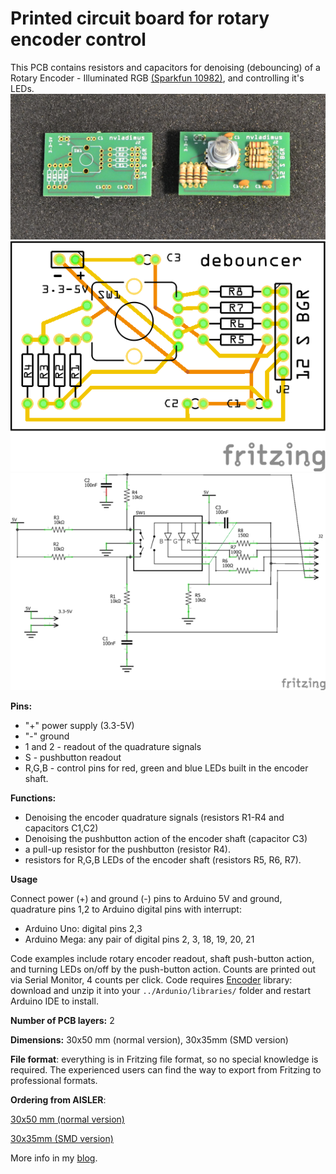 # Printed circuit board for rotary encoder control
This PCB contains resistors and capacitors for denoising (debouncing) of a Rotary Encoder - Illuminated RGB [(Sparkfun 10982)](https://www.sparkfun.com/products/10982), and controlling it's LEDs.
 ![pcb photo](/pcb/PCB-manufactured.png "PCB bare (left) and assembled (right)")
 ![pcb normal size](/pcb/RotaryEncoderRGB_Sparkfun_debouncing_board_pcb.png "Normal-size verion, 30x50 mm")
 ![Schematics](/pcb/RotaryEncoderRGB_Sparkfun_debouncing_board_schem_small.png  "Schematics")

**Pins:**
* "+" power supply (3.3-5V)
* "-" ground
* 1 and 2 - readout of the quadrature signals 
* S - pushbutton readout
* R,G,B - control pins for red, green and blue LEDs built in the encoder shaft.

**Functions:**
* Denoising the encoder quadrature signals (resistors R1-R4 and capacitors C1,C2)
* Denoising the pushbutton action of the encoder shaft (capacitor C3)
* a pull-up resistor for the pushbutton (resistor R4).
* resistors for R,G,B LEDs of the encoder shaft (resistors R5, R6, R7).

**Usage**

Connect power (+) and ground (-) pins to Arduino 5V and ground, quadrature pins 1,2 to Arduino digital pins with interrupt:
* Arduino Uno: digital pins 2,3
* Arduino Mega: any pair of digital pins	2, 3, 18, 19, 20, 21

Code examples include rotary encoder readout, shaft push-button action, and turning LEDs on/off by the push-button action. Counts are printed out via Serial Monitor, 4 counts per click. Code requires [Encoder](https://github.com/PaulStoffregen/Encoder) library: download and unzip it into your `../Ardunio/libraries/` folder and restart Arduino IDE to install. 

**Number of PCB layers:** 2

**Dimensions:** 30x50 mm (normal version), 30x35mm (SMD version)

**File format**: everything is in Fritzing file format, so no special knowledge is required. The experienced users can find the way to export from Fritzing to professional formats.

**Ordering from AISLER**: 

[30x50 mm (normal version)](https://aisler.net/nvladimus/myboard/debouncing-board-for-rotary-encoder-illuminated-rgb-sparkfun-10982-size-30x50-mm)

[30x35mm (SMD version)](https://aisler.net/nvladimus/myboard/debouncing-board-for-rotary-encoder-illuminated-rgb-sparkfun-10982-smd-style-size-30x35-mm)

More info in my [blog](https://high-na.blogspot.com/2017/12/rotaryEncoder.html).
